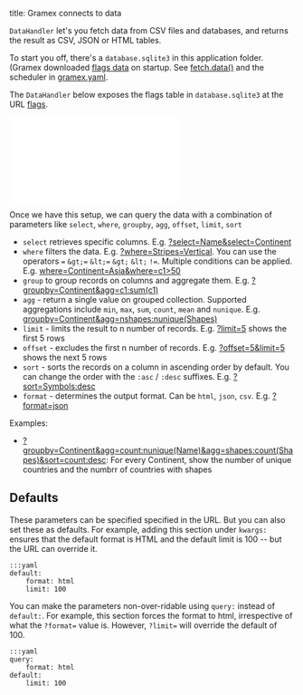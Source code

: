 title: Gramex connects to data

`DataHandler` let's you fetch data from CSV files and databases, and returns the result as CSV, JSON or HTML tables.

To start you off, there's a `database.sqlite3` in this application folder. (Gramex downloaded [flags data](https://gramener.com/flags/) on startup. See [fetch.data()](fetch.py) and the scheduler in [gramex.yaml](gramex.yaml).

The `DataHandler` below exposes the flags table in `database.sqlite3` at the URL [flags](flags).

<iframe frameborder="0" src="gramex.yaml"></iframe>

Once we have this setup, we can query the data with a combination of parameters like `select`, `where`, `groupby`, `agg`, `offset`, `limit`, `sort`

- `select` retrieves specific columns. E.g. [?select=Name&select=Continent](flags?select=Name&select=Continent)
- `where` filters the data. E.g. [?where=Stripes=Vertical](flags?where=Stripes==Vertical). You can use the operators `=` `&gt;=` `&lt;=` `&gt;` `&lt;` `!=`. Multiple conditions can be applied. E.g. [where=Continent=Asia&where=c1>50](flags?where=Continent=Asia&where=c1>50)
- `group` to group records on columns and aggregate them. E.g. [?groupby=Continent&agg=c1:sum(c1)](flags?groupby=Continent&agg=c1:sum(c1))
- `agg` - return a single value on grouped collection. Supported aggregations include `min`, `max`, `sum`, `count`, `mean` and `nunique`. E.g. [groupby=Continent&agg=nshapes:nunique(Shapes)](flags?groupby=Continent&agg=nshapes:nunique(Shapes))
- `limit` - limits the result to n number of records. E.g. [?limit=5](flags?limit=5) shows the first 5 rows
- `offset` - excludes the first n number of records. E.g. [?offset=5&limit=5](flags?offset=5&limit=5) shows the next 5 rows
- `sort` - sorts the records on a column in ascending order by default. You can change the order with the `:asc` / `:desc` suffixes. E.g. [?sort=Symbols:desc](flags?sort=Symbols:desc)
- `format` - determines the output format. Can be `html`, `json`, `csv`. E.g. [?format=json](flags?format=json)

Examples:

- [?groupby=Continent&agg=count:nunique(Name)&agg=shapes:count(Shapes)&sort=count:desc](flags?groupby=Continent&agg=count:nunique(Name)&agg=shapes:count(Shapes)&sort=count:desc): For every Continent, show the number of unique countries and the numbrr of countries with shapes


## Defaults

These parameters can be specified specified in the URL. But you can also set these as defaults. For example, adding this section under `kwargs:` ensures that the default format is HTML and the default limit is 100 -- but the URL can override it.

    :::yaml
    default:
        format: html
        limit: 100

You can make the parameters non-over-ridable using `query:` instead of `default:`. For example, this section forces the format to html, irrespective of what the `?format=` value is. However, `?limit=` will override the default of 100.

    :::yaml
    query:
        format: html
    default:
        limit: 100
